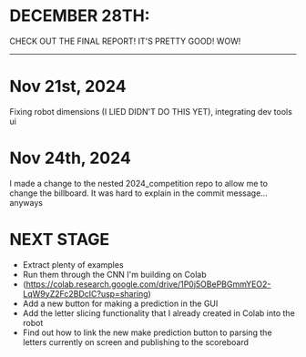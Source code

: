 # DECEMBER 28TH:

CHECK OUT THE FINAL REPORT! IT'S PRETTY GOOD! WOW!



_______________


# Nov 21st, 2024
Fixing robot dimensions (I LIED DIDN'T DO THIS YET), integrating dev tools ui
# Nov 24th, 2024
I made a change to the nested 2024_competition repo to allow me to change the billboard. It was hard to explain in the commit message... anyways

# NEXT STAGE

- Extract plenty of examples
- Run them through the CNN I'm building on Colab
- (https://colab.research.google.com/drive/1P0j5OBePBGmmYEO2-LqW9yZ2Fc2BDcIC?usp=sharing)
- Add a new button for making a prediction in the GUI
- Add the letter slicing functionality that I already created in Colab into the robot
- Find out how to link the new make prediction button to parsing the letters currently on screen and publishing to the scoreboard
